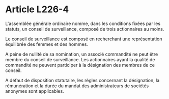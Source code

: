 # Article L226-4

L'assemblée générale ordinaire nomme, dans les conditions fixées par les statuts, un conseil de surveillance, composé de trois actionnaires au moins.

Le conseil de surveillance est composé en recherchant une représentation équilibrée des femmes et des hommes.

A peine de nullité de sa nomination, un associé commandité ne peut être membre du conseil de surveillance. Les actionnaires ayant la qualité de commandité ne peuvent participer à la désignation des membres de ce conseil.

A défaut de disposition statutaire, les règles concernant la désignation, la rémunération et la durée du mandat des administrateurs de sociétés anonymes sont applicables.
